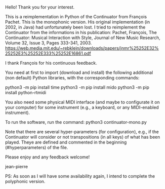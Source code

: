 Hello!
Thank you for your interest.

This is a reimplementation in Python of the Continuator from François Pachet. This is the monophonic version.
His original implementation (in 2002, in Java) had unfortunately been lost. I tried to reimplement the Continuator from the informations in his publication:
Pachet, François, The Continuator: Musical Interaction with Style, Journal of New Music Research, Volume 32, Issue 3, Pages 333-341, 2003.
https://web.media.mit.edu/~rebklein/downloads/papers/jnmr%25252E32%25252E3%25252E333%25252E16861.pdf

I thank François for his continuous feedback.

You need at first to import (download and install) the following additional (non default) Python libraries, with the corresponding commands:

python3 -m pip install time
python3 -m pip install mido
python3 -m pip install python-rtmidi

You also need some physical MIDI interface (and maybe to configurate it on your computer) for some instrument (e.g., a keyboard, or any MIDI-enabled instrument).

To run the software, run the command: python3 continuator-mono.py

Note that there are several hyper-parameters (for configuration), e.g., if the Continuator will consider or not transpositions (in all keys) of what has been played.
Theye are defined and commented in the beginning (#hyperparameters) of the file.

Please enjoy and any feedback welcome!

jean-pierre

PS: As soon as I will have some availability again, I intend to complete the polyphonic version.


